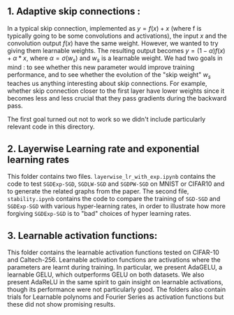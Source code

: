 ## 1. Adaptive skip connections : 
In a typical skip connection, implemented as $y = f(x) + x$ (where f is typically going to be some convolutions and activations), the input $x$ and the convolution output $f(x)$ have the same weight. However, we wanted to try giving them learnable weights. The resulting output becomes $y = (1-\alpha)f(x) + \alpha*x$, where $\alpha = \sigma(w_s)$ and $w_s$ is a learnable weight. We had two goals in mind : to see whether this new parameter would improve training performance, and to see whether the evolution of the "skip weight" $w_s$ teaches us anything interesting about skip connections. For example, whether skip connection closer to the first layer have lower weights since it becomes less and less crucial that they pass gradients during the backward pass.

The first goal turned out not to work so we didn't include particularly relevant code in this directory.


## 2. Layerwise Learning rate and exponential learning rates
This folder contains two files. `layerwise_lr_with_exp.ipynb` contains the code to test `SGDExp-SGD`, `SGDLW-SGD` and `SGDPW-SGD` on MNIST or CIFAR10 and to generate the related graphs from the paper. 
The second file, `stability.ipynb` contains the code to compare the training of `SGD-SGD` and `SGDExp-SGD` with various hyper-learning rates, in order to illustrate how more forgiving `SGDExp-SGD` is to "bad" choices of hyper learning rates.

## 3. Learnable activation functions:
This folder contains the learnable activation functions tested on CIFAR-10 and Caltech-256. Learnable activation functions are activations where the parameters are learnt during training. In particular, we present AdaGELU, a learnable GELU, which outperforms GELU on both datasets. We also present AdaReLU in the same spirit to gain insight on learnable activations, though its performance were not particularly good.
The folders also contain trials for Learnable polynoms and Fourier Series as activation functions but these did not show promising results. 

